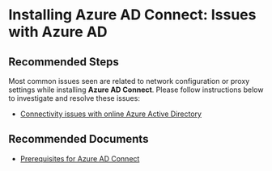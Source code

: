<properties
    pageTitle="Installing Azure AD Connect: Issues with Azure AD"
    description="Installing Azure AD Connect: Issues with Azure AD"
    service="microsoft.activedirectory"
    resource="activedirectory"
    authors="darora10"
    ms.author="deepakar"
    displayOrder=""
    selfHelpType="generic"
    supportTopicIds="32629785"
    resourceTags=""
    productPesIds="16666"
    cloudEnvironments="public"
    />

# Installing Azure AD Connect: Issues with Azure AD

## **Recommended Steps**

Most common issues seen are related to network configuration or proxy settings while installing **Azure AD Connect**. Please follow instructions below to investigate and resolve these issues:

* [Connectivity issues with online Azure Active Directory](https://docs.microsoft.com/azure/active-directory/hybrid/tshoot-connect-connectivity)

## **Recommended Documents**

* [Prerequisites for Azure AD Connect](https://docs.microsoft.com/azure/active-directory/hybrid/how-to-connect-install-prerequisites)

